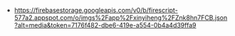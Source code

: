 - https://firebasestorage.googleapis.com/v0/b/firescript-577a2.appspot.com/o/imgs%2Fapp%2Fxinyiheng%2FZnk8hn7FCB.json?alt=media&token=7176f482-dbe6-419e-a554-0b4a4d39ffa9
